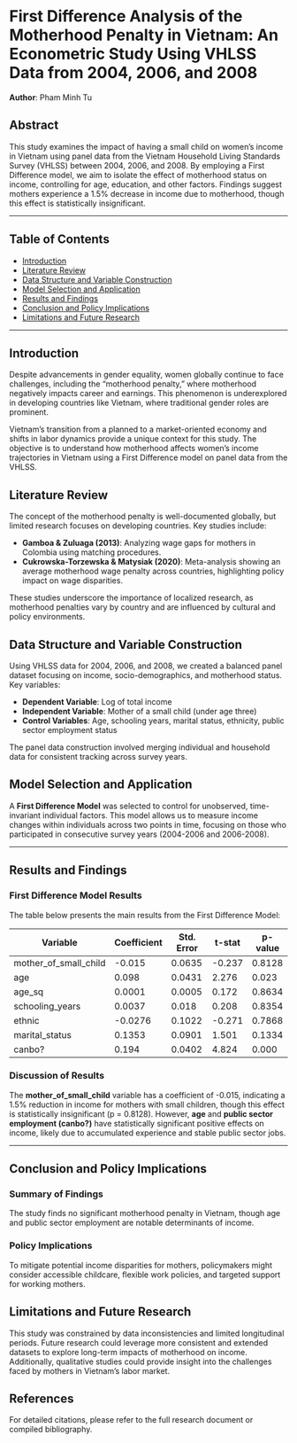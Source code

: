 # First Difference Analysis of the Motherhood Penalty in Vietnam: An Econometric Study Using VHLSS Data from 2004, 2006, and 2008
**Author**: Pham Minh Tu  

## Abstract
This study examines the impact of having a small child on women’s income in Vietnam using panel data from the Vietnam Household Living Standards Survey (VHLSS) between 2004, 2006, and 2008. By employing a First Difference model, we aim to isolate the effect of motherhood status on income, controlling for age, education, and other factors. Findings suggest mothers experience a 1.5% decrease in income due to motherhood, though this effect is statistically insignificant.

---

## Table of Contents
- [Introduction](#introduction)
- [Literature Review](#literature-review)
- [Data Structure and Variable Construction](#data-structure-and-variable-construction)
- [Model Selection and Application](#model-selection-and-application)
- [Results and Findings](#results-and-findings)
- [Conclusion and Policy Implications](#conclusion-and-policy-implications)
- [Limitations and Future Research](#limitations-and-future-research)

---

## Introduction
Despite advancements in gender equality, women globally continue to face challenges, including the “motherhood penalty,” where motherhood negatively impacts career and earnings. This phenomenon is underexplored in developing countries like Vietnam, where traditional gender roles are prominent. 

Vietnam’s transition from a planned to a market-oriented economy and shifts in labor dynamics provide a unique context for this study. The objective is to understand how motherhood affects women’s income trajectories in Vietnam using a First Difference model on panel data from the VHLSS.

## Literature Review
The concept of the motherhood penalty is well-documented globally, but limited research focuses on developing countries. Key studies include:
- **Gamboa & Zuluaga (2013)**: Analyzing wage gaps for mothers in Colombia using matching procedures.
- **Cukrowska-Torzewska & Matysiak (2020)**: Meta-analysis showing an average motherhood wage penalty across countries, highlighting policy impact on wage disparities.
  
These studies underscore the importance of localized research, as motherhood penalties vary by country and are influenced by cultural and policy environments.

## Data Structure and Variable Construction
Using VHLSS data for 2004, 2006, and 2008, we created a balanced panel dataset focusing on income, socio-demographics, and motherhood status. Key variables:
- **Dependent Variable**: Log of total income
- **Independent Variable**: Mother of a small child (under age three)
- **Control Variables**: Age, schooling years, marital status, ethnicity, public sector employment status

The panel data construction involved merging individual and household data for consistent tracking across survey years.

## Model Selection and Application
A **First Difference Model** was selected to control for unobserved, time-invariant individual factors. This model allows us to measure income changes within individuals across two points in time, focusing on those who participated in consecutive survey years (2004-2006 and 2006-2008).

---

## Results and Findings

### First Difference Model Results
The table below presents the main results from the First Difference Model:

| Variable                | Coefficient | Std. Error | t-stat | p-value |
|-------------------------|-------------|------------|--------|---------|
| mother\_of\_small\_child | -0.015      | 0.0635     | -0.237 | 0.8128  |
| age                     | 0.098       | 0.0431     | 2.276  | 0.023   |
| age\_sq                 | 0.0001      | 0.0005     | 0.172  | 0.8634  |
| schooling\_years        | 0.0037      | 0.018      | 0.208  | 0.8354  |
| ethnic                  | -0.0276     | 0.1022     | -0.271 | 0.7868  |
| marital\_status         | 0.1353      | 0.0901     | 1.501  | 0.1334  |
| canbo?                  | 0.194       | 0.0402     | 4.824  | 0.000   |

### Discussion of Results
The **mother\_of\_small\_child** variable has a coefficient of -0.015, indicating a 1.5% reduction in income for mothers with small children, though this effect is statistically insignificant (p = 0.8128). However, **age** and **public sector employment (canbo?)** have statistically significant positive effects on income, likely due to accumulated experience and stable public sector jobs.

---

## Conclusion and Policy Implications
### Summary of Findings
The study finds no significant motherhood penalty in Vietnam, though age and public sector employment are notable determinants of income. 

### Policy Implications
To mitigate potential income disparities for mothers, policymakers might consider accessible childcare, flexible work policies, and targeted support for working mothers. 

## Limitations and Future Research
This study was constrained by data inconsistencies and limited longitudinal periods. Future research could leverage more consistent and extended datasets to explore long-term impacts of motherhood on income. Additionally, qualitative studies could provide insight into the challenges faced by mothers in Vietnam’s labor market.

## References
For detailed citations, please refer to the full research document or compiled bibliography.

